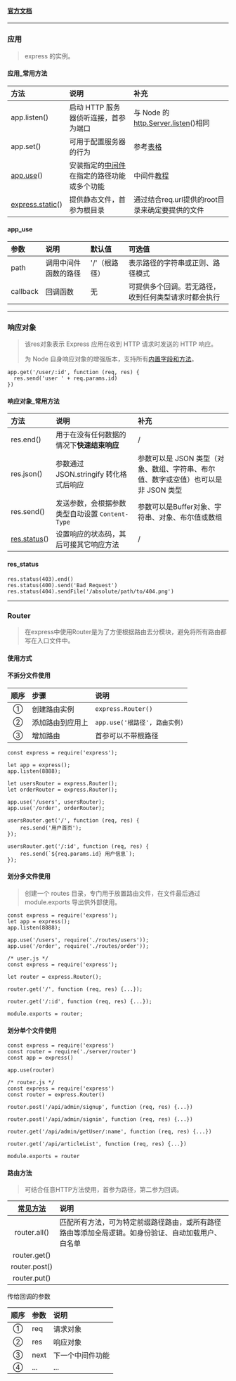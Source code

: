 #### [官方文档](http://expressjs.com/en/5x/api.html#res)

----

### 应用  
> express 的实例。  

#### 应用_常用方法 

方法 | 说明 | 补充
:- | :- | :-
app.listen() | 启动 HTTP 服务器侦听连接，首参为端口 | 与 Node 的[http.Server.listen](https://nodejs.org/api/http.html#http_server_listen)()相同
app.set() | 可用于配置服务器的行为 | 参考[表格](http://expressjs.com/en/5x/api.html#app.settings.table)
[app.use](#app_use)() | 安装指定的[中间件](http://expressjs.com/en/5x/api.html#middleware-callback-function-examples)在指定的路径功能或多个功能 | 中间件[教程](http://expressjs.com/en/guide/using-middleware.html)
[express.static](http://expressjs.com/en/4x/api.html#express.static)() | 提供静态文件，首参为根目录 | 通过结合req.url提供的root目录来确定要提供的文件


#### app_use  

参数 | 说明 | 默认值 | 可选值
:- | :- | :- | :-
path | 调用中间件函数的路径 | '/'（根路径）| 表示路径的字符串或正则、路径模式
callback | 回调函数 | 无 | 可提供多个回调。若无路径，收到任何类型请求时都会执行





----

### 响应对象  
> 该res对象表示 Express 应用在收到 HTTP 请求时发送的 HTTP 响应。  
> 
> 为 Node 自身响应对象的增强版本，支持所有[内置字段和方法](https://nodejs.org/api/http.html#http_class_http_serverresponse)。

```
app.get('/user/:id', function (req, res) {
  res.send('user ' + req.params.id)
})
```

#### 响应对象_常用方法  

方法 | 说明 | 补充
:- | :- | :-
res.end() | 用于在没有任何数据的情况下**快速结束响应** | / 
res.json() | 参数通过 JSON.stringify 转化格式后响应 | 参数可以是 JSON 类型（对象、数组、字符串、布尔值、数字或空值）也可以是非 JSON 类型
res.send() | 发送参数，会根据参数类型自动设置 `Content-Type` | 参数可以是Buffer对象、字符串、对象、布尔值或数组
[res.status](#res_status)() | 设置响应的状态码，其后可接其它响应方法 | /

#### res_status  

```
res.status(403).end()
res.status(400).send('Bad Request')
res.status(404).sendFile('/absolute/path/to/404.png')
```

----

### Router  
> 在express中使用Router是为了方便根据路由去分模块，避免将所有路由都写在入口文件中。  

#### 使用方式    

#### 不拆分文件使用  

顺序 | 步骤 | 说明 
:-: | :- | :-
① | 创建路由实例 | `express.Router()` 
② | 添加路由到应用上 | `app.use('根路径', 路由实例)`
③ | 增加路由 | 首参可以不带根路径

```
const express = require('express');
 
let app = express();
app.listen(8888);
 
let usersRouter = express.Router();
let orderRouter = express.Router();
 
app.use('/users', usersRouter);
app.use('/order', orderRouter);
 
usersRouter.get('/', function (req, res) {
    res.send('用户首页');
});
 
usersRouter.get('/:id', function (req, res) {
    res.send(`${req.params.id} 用户信息`);
});
```

#### 划分多文件使用
> 创建一个 routes 目录，专门用于放置路由文件，在文件最后通过 module.exports 导出供外部使用。  

```
const express = require('express');
let app = express();
app.listen(8888);
 
app.use('/users', require('./routes/users'));
app.use('/order', require('./routes/order'));
```

```
/* user.js */
const express = require('express');
 
let router = express.Router();
 
router.get('/', function (req, res) {...});
 
router.get('/:id', function (req, res) {...});

module.exports = router;
```

#### 划分单个文件使用  

```
const express = require('express')
const router = require('./server/router')
const app = express()

app.use(router)
```

```
/* router.js */
const express = require('express')
const router = express.Router()

router.post('/api/admin/signup', function (req, res) {...})

router.post('/api/admin/signin', function (req, res) {...})

router.get('/api/admin/getUser/:name', function (req, res) {...})

router.get('/api/articleList', function (req, res) {...})

module.exports = router
```

#### 路由方法  
> 可结合任意HTTP方法使用，首参为路径，第二参为回调。  

[常见方法](http://expressjs.com/en/5x/api.html#router.all) | 说明
:-: | :-
router.all() | 匹配所有方法，可为特定前缀路径路由，或所有路径路由等添加全局逻辑。如身份验证、自动加载用户、白名单
router.get() | 
router.post() | 
router.put() | 

传给回调的参数

顺序 | 参数 | 说明
:-: | :- | :-
① | req | 请求对象 
② | res | 响应对象
③ | next | 下一个中间件功能
④ | ... | ...











